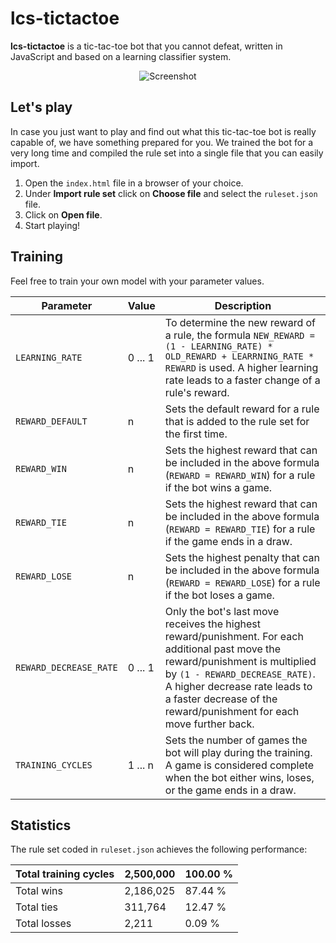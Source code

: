 # lcs-tictactoe

**lcs-tictactoe** is a tic-tac-toe bot that you cannot defeat, written in JavaScript and based on a learning classifier system.

<p align="center">
  <img src="https://user-images.githubusercontent.com/50206261/104651776-685f9d80-56b8-11eb-88f3-a624a39aa337.gif" alt="Screenshot" />
</p>

## Let's play

In case you just want to play and find out what this tic-tac-toe bot is really capable of, we have something prepared for you. We trained the bot for a very long time and compiled the rule set into a single file that you can easily import.

1. Open the `index.html` file in a browser of your choice.
2. Under **Import rule set** click on **Choose file** and select the `ruleset.json` file.
3. Click on **Open file**.
4. Start playing!

## Training

Feel free to train your own model with your parameter values.

Parameter | Value | Description
--- | --- | ---
`LEARNING_RATE` | 0 ... 1 | To determine the new reward of a rule, the formula `NEW_REWARD = (1 - LEARNING_RATE) * OLD_REWARD + LEARRNING_RATE * REWARD` is used. A higher learning rate leads to a faster change of a rule's reward.
`REWARD_DEFAULT` | n | Sets the default reward for a rule that is added to the rule set for the first time.
`REWARD_WIN` | n | Sets the highest reward that can be included in the above formula (`REWARD = REWARD_WIN`) for a rule if the bot wins a game.
`REWARD_TIE` | n | Sets the highest reward that can be included in the above formula (`REWARD = REWARD_TIE`) for a rule if the game ends in a draw.
`REWARD_LOSE` | n | Sets the highest penalty that can be included in the above formula (`REWARD = REWARD_LOSE`) for a rule if the bot loses a game.
`REWARD_DECREASE_RATE` | 0 ... 1 | Only the bot's last move receives the highest reward/punishment. For each additional past move the reward/punishment is multiplied by `(1 - REWARD_DECREASE_RATE)`. A higher decrease rate leads to a faster decrease of the reward/punishment for each move further back.
`TRAINING_CYCLES` | 1 ... n | Sets the number of games the bot will play during the training. A game is considered complete when the bot either wins, loses, or the game ends in a draw.

## Statistics

The rule set coded in `ruleset.json` achieves the following performance:

Total training cycles | 2,500,000 | 100.00 %
--- | --- | ---
Total wins | 2,186,025 | 87.44 %
Total ties | 311,764 | 12.47 %
Total losses | 2,211 | 0.09 %
